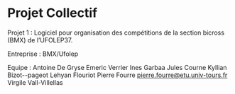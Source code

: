 # Projet Collectif 

Projet 1 : Logiciel pour organisation des compétitions de la section bicross (BMX) de
l’UFOLEP37.

Entreprise : BMX/Ufolep

Equipe :
Antoine De Gryse
Emeric Verrier
Ines Garbaa
Jules Courne
Kyllian Bizot--pageot
Lehyan Flouriot
Pierre Fourre <pierre.fourre@etu.univ-tours.fr>
Virgile Vall-Villellas